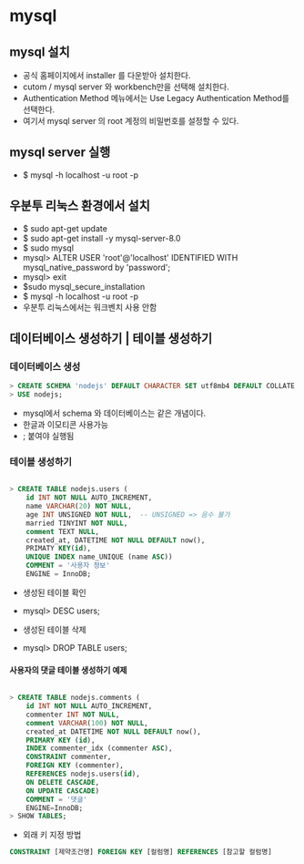 # mysql

## mysql 설치

- 공식 홈페이지에서 installer 를 다운받아 설치한다.
- cutom / mysql server 와 workbench만을 선택해 설치한다.
- Authentication Method 메뉴에서는 Use Legacy Authentication Method를 선택한다.
- 여기서 mysql server 의 root 계정의 비밀번호를 설정할 수 있다.

## mysql server 실행

- $ mysql -h localhost -u root -p

## 우분투 리눅스 환경에서 설치

- $ sudo apt-get update
- $ sudo apt-get install -y mysql-server-8.0
- $ sudo mysql
- mysql> ALTER USER 'root'@'localhost' IDENTIFIED WITH mysql_native_password by 'password';
- mysql> exit
- $sudo mysql_secure_installation
- $ mysql -h localhost -u root -p
- 우분투 리눅스에서는 워크벤치 사용 안함

## 데이터베이스 생성하기 | 테이블 생성하기

### 데이터베이스 생성

```SQL
> CREATE SCHEMA 'nodejs' DEFAULT CHARACTER SET utf8mb4 DEFAULT COLLATE utf8mb4_general_ci;
> USE nodejs;
```

- mysql에서 schema 와 데이터베이스는 같은 개념이다.
- 한글과 이모티콘 사용가능
- ; 붙여야 실행됨

### 테이블 생성하기

```sql

> CREATE TABLE nodejs.users (
    id INT NOT NULL AUTO_INCREMENT,
    name VARCHAR(20) NOT NULL,
    age INT UNSIGNED NOT NULL,  -- UNSIGNED => 음수 불가
    married TINYINT NOT NULL,
    comment TEXT NULL,
    created_at, DATETIME NOT NULL DEFAULT now(),
    PRIMATY KEY(id),
    UNIQUE INDEX name_UNIQUE (name ASC)) 
    COMMENT = '사용자 정보'
    ENGINE = InnoDB;
```

- 생성된 테이블 확인
- mysql> DESC users;

- 생성된 테이블 삭제
- mysql> DROP TABLE users;

#### 사용자의 댓글 테이블 생성하기 예제

```sql

> CREATE TABLE nodejs.comments (
    id INT NOT NULL AUTO_INCREMENT,
    commenter INT NOT NULL,
    comment VARCHAR(100) NOT NULL,
    created_at DATETIME NOT NULL DEFAULT now(),
    PRIMARY KEY (id),
    INDEX commenter_idx (commenter ASC),
    CONSTRAINT commenter,
    FOREIGN KEY (commenter),
    REFERENCES nodejs.users(id),
    ON DELETE CASCADE,
    ON UPDATE CASCADE)
    COMMENT = '댓글'
    ENGINE=InnoDB;
> SHOW TABLES;
```

- 외래 키 지정 방법

```sql
CONSTRAINT [제약조건명] FOREIGN KEY [컬럼명] REFERENCES [참고할 컬럼명]
```
